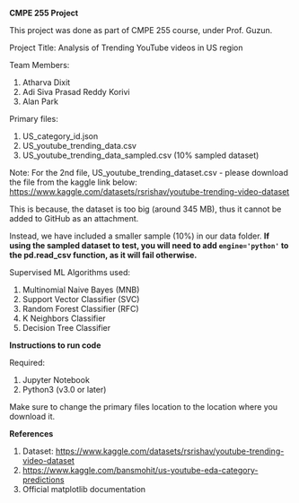 ****CMPE 255 Project****

This project was done as part of CMPE 255 course, under Prof. Guzun.

Project Title: Analysis of Trending YouTube videos in US region

Team Members:
1. Atharva Dixit
2. Adi Siva Prasad Reddy Korivi
3. Alan Park

Primary files:
1. US_category_id.json
2. US_youtube_trending_data.csv
3. US_youtube_trending_data_sampled.csv (10% sampled dataset)

Note: For the 2nd file, US_youtube_trending_dataset.csv - please download the file from the kaggle link below:
https://www.kaggle.com/datasets/rsrishav/youtube-trending-video-dataset

This is because, the dataset is too big (around 345 MB), thus it cannot be added to GitHub as an attachment.

Instead, we have included a smaller sample (10%) in our data folder.
**If using the sampled dataset to test, you will need to add `engine='python'` to the pd.read_csv function, as it will fail otherwise.**

Supervised ML Algorithms used:
1. Multinomial Naive Bayes (MNB)
2. Support Vector Classifier (SVC)
3. Random Forest Classifier (RFC)
4. K Neighbors Classifier
5. Decision Tree Classifier

**Instructions to run code**

Required:
1. Jupyter Notebook
2. Python3 (v3.0 or later)

Make sure to change the primary files location to the location where you download it.

**References**

1. Dataset: https://www.kaggle.com/datasets/rsrishav/youtube-trending-video-dataset
2. https://www.kaggle.com/bansmohit/us-youtube-eda-category-predictions
3. Official matplotlib documentation
